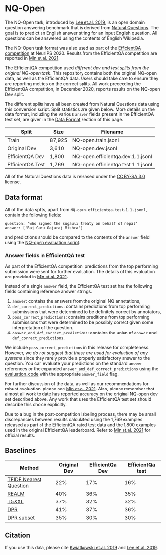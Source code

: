 # NQ-Open

The NQ-Open task, introduced by
[Lee et.al. 2019](https://www.aclweb.org/anthology/P19-1612/), is an open domain
question answering benchmark that is derived from
[Natural Questions](https://ai.google.com/research/NaturalQuestions).
The goal is to predict an English answer string for an input English question.
All questions can be answered using the contents of English Wikipedia.

The NQ-Open task format was also used as part of the
[EfficientQA competition](https://efficientqa.github.io/) at NeurIPS 2020. Results
from the EfficientQA competition are reported in
[Min et.al. 2021](https://arxiv.org/pdf/2101.00133.pdf).

The EfficientQA competition used *different dev and test splits from the original
NQ-open task*. This repository contains both the original NQ-open data, as well
as the EfficientQA data. Users should take care to ensure they are reporting
metrics on the correct splits. All work preceeding the EfficientQA competition,
in December 2020, reports results on the NQ-open Dev split.

The different splits have all been created from Natural Questions data using
[this conversion script](https://github.com/google-research/language/blob/master/language/orqa/preprocessing/convert_to_nq_open.py).
Split statistics are given below. More details on the data format, including
the various `answer` fields present in the EfficientQA test set, are given
in the [Data Format](#data-format) section of this page.

| Split               | Size   | Filename                           |
|---------------------|--------|------------------------------------|
| Train               | 87,925 | NQ-open.train.jsonl                |
| Original Dev        | 3,610  | NQ-open.dev.jsonl                  |
| EfficientQA Dev     | 1,800  | NQ-open.efficientqa.dev.1.1.jsonl  |
| EfficientQA Test    | 1,769  | NQ-open.efficientqa.test.1.1.jsonl |

All of the Natural Questions data is released under the
[CC BY-SA 3.0](https://creativecommons.org/licenses/by-sa/3.0/) license.

## Data format
All of the data splits, apart from `NQ-open.efficientqa.test.1.1.jsonl`, contain
the following fields:

```
question: 'who signed the sugauli treaty on behalf of nepal'
answer: ['Raj Guru Gajaraj Mishra']
```

and predictions should be compared to the contents of the `answer` field
using the
[NQ-open evaluation script](https://github.com/google-research/language/blob/master/language/orqa/evaluation/evaluate_predictions.py).

### Answer fields in EfficientQA test
As part of the EfficientQA competition, predictions from the top performing
submission were sent for further evaluation. The details of this evaluation
are provided in [Min et.al. 2021](https://arxiv.org/pdf/2101.00133.pdf).

Instead of a single `answer` field, the EfficientQA test set has the following
fields containing reference answer strings.

1. `answer`: contains the answers from the original NQ annotations,
2. `def_correct_predictions`: contains predictions from top performing
submissions that were determined to be definitely correct by annotators,
3. `poss_correct_predictions`: contains preditions from top performing
submissions that were determined to be possibly correct given some interpretation
of the question.
4. `answer_and_def_correct_predictions`: contains the union of
`answer` and `def_correct_predictions`.

We include `poss_correct_predictions` in this release for completeness. However,
we *do not suggest that these are used for evaluation of any systems* since they
rarely provide a properly satisfactory answer to the question. You can evaluate
your predictions on the standard `answer` references or the expanded
`answer_and_def_correct_predictions` using the
[evaluation_code](https://github.com/google-research/language/blob/master/language/orqa/evaluation/evaluate_predictions.py)
with the appropriate `answer_field` flag.




For further discussion of the data, as well as our recommendations for robust
evaluation, please see [Min et.al. 2021](https://arxiv.org/pdf/2101.00133.pdf).
Also, please remember that almost all work to date has reported accuracy on the
original NQ-open dev set described above. Any work that uses the EfficientQA
test set should describe this choice explicitly.

Due to a bug in the post-competition labeling process, there may be small
discrepancies between results calculated using the 1,769 examples released as
part of the EfficientQA rated test data and the 1,800 examples used in the
original EfficientQA leaderboard. Refer to
[Min et.al. 2021](https://arxiv.org/pdf/2101.00133.pdf) for official
results.

## Baselines

| Method                                                                         | Original Dev | EfficientQa Dev | EfficientQa test |
|--------------------------------------------------------------------------------|--------------|-----------------|------------------|
| [TFIDF Nearest Question](https://arxiv.org/abs/2008.02637)                     | 22%          | 17%             | 16%              |
| [REALM](https://github.com/google-research/language/tree/master/language/realm)| 40%          | 36%             | 35%              |
| [T5XXL](https://efficientqa.github.io/getting_started.html)                    | 37%          | 32%             | 32%              |
| [DPR](https://efficientqa.github.io/getting_started.html)                      | 41%          | 37%             | 36%              |
| [DPR subset](https://efficientqa.github.io/getting_started.html)               | 35%          | 30%             | 30%              |

## Citation
If you use this data, please cite
[Kwiatkowski et.al. 2019](https://www.mitpressjournals.org/doi/full/10.1162/tacl_a_00276)
and [Lee et.al. 2019](https://www.aclweb.org/anthology/P19-1612/).
